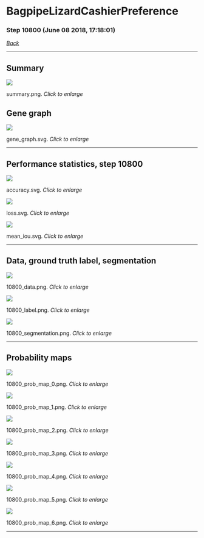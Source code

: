 # BagpipeLizardCashierPreference

### Step 10800 (June 08 2018, 17:18:01)

[_Back_](..)

---

## Summary

<div class="images"><a href="media/summary.png"><img  src="media/summary.png" align="center"></a><p>summary.png. <i>Click to enlarge</i></p></div>

## Gene graph

<div class="images"><a href="media/gene_graph.svg"><img  src="media/gene_graph.svg" align="center"></a><p>gene_graph.svg. <i>Click to enlarge</i></p></div>

---

## Performance statistics, step 10800

<div class="images"><a href="media/accuracy.svg"><img class="mini" src="media/accuracy.svg" align="center"></a><p>accuracy.svg. <i>Click to enlarge</i></p></div>
<div class="images"><a href="media/loss.svg"><img class="mini" src="media/loss.svg" align="center"></a><p>loss.svg. <i>Click to enlarge</i></p></div>
<div class="images"><a href="media/mean_iou.svg"><img class="mini" src="media/mean_iou.svg" align="center"></a><p>mean_iou.svg. <i>Click to enlarge</i></p></div>

---

## Data, ground truth label, segmentation

<div class="images"><a href="media/10800_data.png"><img class="mini" src="media/10800_data.png" align="center"></a><p>10800_data.png. <i>Click to enlarge</i></p></div>
<div class="images"><a href="media/10800_label.png"><img class="mini" src="media/10800_label.png" align="center"></a><p>10800_label.png. <i>Click to enlarge</i></p></div>
<div class="images"><a href="media/10800_segmentation.png"><img class="mini" src="media/10800_segmentation.png" align="center"></a><p>10800_segmentation.png. <i>Click to enlarge</i></p></div>

---

## Probability maps

<div class="images"><a href="media/10800_prob_map_0.png"><img class="mini" src="media/10800_prob_map_0.png" align="center"></a><p>10800_prob_map_0.png. <i>Click to enlarge</i></p></div>
<div class="images"><a href="media/10800_prob_map_1.png"><img class="mini" src="media/10800_prob_map_1.png" align="center"></a><p>10800_prob_map_1.png. <i>Click to enlarge</i></p></div>
<div class="images"><a href="media/10800_prob_map_2.png"><img class="mini" src="media/10800_prob_map_2.png" align="center"></a><p>10800_prob_map_2.png. <i>Click to enlarge</i></p></div>
<div class="images"><a href="media/10800_prob_map_3.png"><img class="mini" src="media/10800_prob_map_3.png" align="center"></a><p>10800_prob_map_3.png. <i>Click to enlarge</i></p></div>
<div class="images"><a href="media/10800_prob_map_4.png"><img class="mini" src="media/10800_prob_map_4.png" align="center"></a><p>10800_prob_map_4.png. <i>Click to enlarge</i></p></div>
<div class="images"><a href="media/10800_prob_map_5.png"><img class="mini" src="media/10800_prob_map_5.png" align="center"></a><p>10800_prob_map_5.png. <i>Click to enlarge</i></p></div>
<div class="images"><a href="media/10800_prob_map_6.png"><img class="mini" src="media/10800_prob_map_6.png" align="center"></a><p>10800_prob_map_6.png. <i>Click to enlarge</i></p></div>

---



